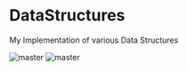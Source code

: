 # DataStructures
My Implementation of various Data Structures

![master](https://github.com/RahulKumarParihar/DataStructures/workflows/Java%20CI/badge.svg?branch=master)
![master](https://github.com/RahulKumarParihar/DataStructures/workflows/Java%20CI/badge.svg?branch=ds/*)
